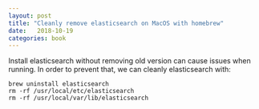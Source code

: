 ```yaml
---
layout: post
title: "Cleanly remove elasticsearch on MacOS with homebrew"
date:   2018-10-19
categories: book
---
```


Install elasticsearch without removing old version can cause issues when
running. In order to prevent that, we can cleanly elasticsearch with:

```
brew uninstall elasticsearch
rm -rf /usr/local/etc/elasticsearch
rm -rf /usr/local/var/lib/elasticsearch
```
